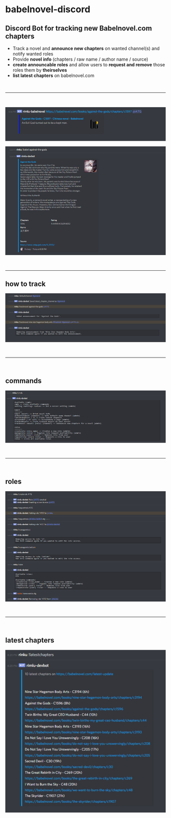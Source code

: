 # babelnovel-discord

## Discord Bot for tracking new Babelnovel.com chapters

* Track a novel and **announce new chapters** on wanted channel(s) and notify wanted roles
* Provide **novel info** (chapters / raw name / author name / source)
* **create announcable roles** and allow users to **request and remove** those roles them by **theirselves**
* **list latest chapters** on babelnovel.com

&nbsp;

---
&nbsp;

![New Chapter](/readme/newchapter.png)

![Novel Info](/readme/novel.png)

&nbsp;

---

## how to track

![Track Novel](/readme/track.png)

&nbsp;

---
&nbsp;

## commands

![Commands](/readme/cmds.png)

&nbsp;

---
&nbsp;

## roles

![Roles](/readme/roles.png)

&nbsp;

---
&nbsp;

## latest chapters

![Latest Chapters](/readme/latest_chapters.png)
